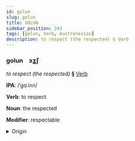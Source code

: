 ```yaml
---
id: golun
slug: golun
title: GOLUN
sidebar_position: 243
tags: [golun, Verb, Austronesian]
description: to respect (the respected) § Verb
---
```


### golun&emsp;<span kind="abugida">ꜿʓ̃ʃ</span>

*to respect (the respected)* **§** [Verb](../../tags/Verb)

**IPA**: /ˈgɑ.lʌn/

**Verb**: to respect

**Noun**: the respected

**Modifier**: respectable

<details>
    <summary>Origin</summary>
    Tagalog galang [ˈɡa.lɐŋ]<br/>
    <em>Austronesian Language Family</em>
</details>